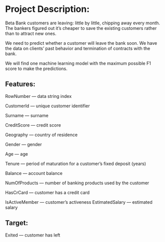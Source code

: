 # Project Description:

Beta Bank customers are leaving: little by little, chipping away every month. The bankers figured out it’s cheaper to save the existing customers rather than to attract new ones.

We need to predict whether a customer will leave the bank soon. We have the data on clients’ past behavior and termination of contracts with the bank.

We will find one machine learning model with the maximum possible F1 score to make the predictions.

## Features:

RowNumber — data string index

CustomerId — unique customer identifier

Surname — surname

CreditScore — credit score

Geography — country of residence

Gender — gender

Age — age

Tenure — period of maturation for a customer’s fixed deposit (years)

Balance — account balance

NumOfProducts — number of banking products used by the customer

HasCrCard — customer has a credit card

IsActiveMember — customer’s activeness EstimatedSalary — estimated salary

## Target:

Exited — сustomer has left
